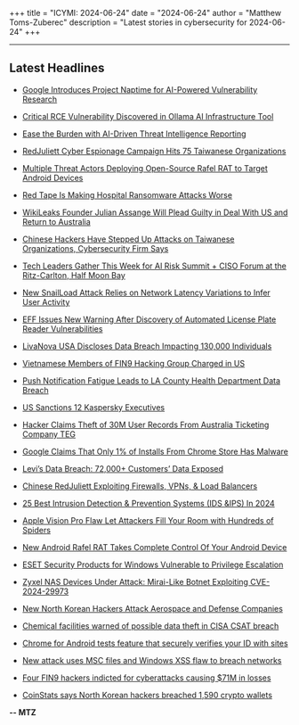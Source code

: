 +++
title = "ICYMI: 2024-06-24"
date = "2024-06-24"
author = "Matthew Toms-Zuberec"
description = "Latest stories in cybersecurity for 2024-06-24"
+++

---------------------------------------------------------------------------
## Latest Headlines
- [Google Introduces Project Naptime for AI-Powered Vulnerability Research](https://thehackernews.com/2024/06/google-introduces-project-naptime-for.html)

- [Critical RCE Vulnerability Discovered in Ollama AI Infrastructure Tool](https://thehackernews.com/2024/06/critical-rce-vulnerability-discovered.html)

- [Ease the Burden with AI-Driven Threat Intelligence Reporting](https://thehackernews.com/2024/06/ease-burden-with-ai-driven-threat.html)

- [RedJuliett Cyber Espionage Campaign Hits 75 Taiwanese Organizations](https://thehackernews.com/2024/06/redjuliett-cyber-espionage-campaign.html)

- [Multiple Threat Actors Deploying Open-Source Rafel RAT to Target Android Devices](https://thehackernews.com/2024/06/iranian-hackers-deploy-rafel-rat-in.html)

- [Red Tape Is Making Hospital Ransomware Attacks Worse](https://www.wired.com/story/ransomware-health-care-assurance-letters/)

- [WikiLeaks Founder Julian Assange Will Plead Guilty in Deal With US and Return to Australia](https://www.securityweek.com/wikileaks-founder-julian-assange-will-plead-guilty-in-deal-with-us-and-return-to-australia/)

- [Chinese Hackers Have Stepped Up Attacks on Taiwanese Organizations, Cybersecurity Firm Says](https://www.securityweek.com/chinese-hackers-have-stepped-up-attacks-on-taiwanese-organizations-cybersecurity-firm-says/)

- [Tech Leaders Gather This Week for AI Risk Summit + CISO Forum at the Ritz-Carlton, Half Moon Bay](https://www.securityweek.com/tech-leaders-gather-this-week-for-ai-risk-summit-ciso-forum-at-the-ritz-carlton-half-moon-bay/)

- [New SnailLoad Attack Relies on Network Latency Variations to Infer User Activity](https://www.securityweek.com/new-snailload-attack-relies-on-network-latency-variations-to-infer-user-activity/)

- [EFF Issues New Warning After Discovery of Automated License Plate Reader Vulnerabilities](https://www.securityweek.com/eff-issues-new-warning-after-discovery-of-automated-license-plate-reader-vulnerabilities/)

- [LivaNova USA Discloses Data Breach Impacting 130,000 Individuals](https://www.securityweek.com/livanova-usa-discloses-data-breach-impacting-130000-individuals/)

- [Vietnamese Members of FIN9 Hacking Group Charged in US](https://www.securityweek.com/vietnamese-members-of-fin9-hacking-group-charged-in-us/)

- [Push Notification Fatigue Leads to LA County Health Department Data Breach](https://www.securityweek.com/push-notification-fatigue-leads-to-la-county-health-department-data-breach/)

- [US Sanctions 12 Kaspersky Executives](https://www.securityweek.com/us-sanctions-12-kaspersky-executives/)

- [Hacker Claims Theft of 30M User Records From Australia Ticketing Company TEG](https://www.securityweek.com/hacker-claims-theft-of-30m-user-records-from-australia-ticketing-company-teg/)

- [Google Claims That Only 1% of Installs From Chrome Store Has Malware](https://cybersecuritynews.com/1-of-chrome-web-store-installations/)

- [Levi’s Data Breach: 72,000+ Customers’ Data Exposed](https://cybersecuritynews.com/levis-data-breach-72000-customers-data-exposed/)

- [Chinese RedJuliett Exploiting Firewalls, VPNs, & Load Balancers](https://cybersecuritynews.com/redjuliett-exploiting-firewalls/)

- [25 Best Intrusion Detection & Prevention Systems (IDS &IPS) In 2024](https://cybersecuritynews.com/intrusion-detection-prevention-systems/)

- [Apple Vision Pro Flaw Let Attackers Fill Your Room with Hundreds of Spiders](https://cybersecuritynews.com/apple-vision-pro-flaw/)

- [New Android Rafel RAT Takes Complete Control Of Your Android Device](https://cybersecuritynews.com/android-rafel-rat/)

- [ESET Security Products for Windows Vulnerable to Privilege Escalation](https://cybersecuritynews.com/eset-security-products-windows/)

- [Zyxel NAS Devices Under Attack: Mirai-Like Botnet Exploiting CVE-2024-29973](https://cybersecuritynews.com/zyxel-nas-devices-under-attack/)

- [New North Korean Hackers Attack Aerospace and Defense Companies](https://cybersecuritynews.com/new-north-korean-hackers-attack-aerospace-and-defense-companies/)

- [Chemical facilities warned of possible data theft in CISA CSAT breach](https://www.bleepingcomputer.com/news/security/chemical-facilities-warned-of-possible-data-theft-in-cisa-csat-breach/)

- [Chrome for Android tests feature that securely verifies your ID with sites](https://www.bleepingcomputer.com/news/google/chrome-for-android-tests-feature-that-securely-verifies-your-id-with-sites/)

- [New attack uses MSC files and Windows XSS flaw to breach networks](https://www.bleepingcomputer.com/news/security/new-grimresource-attack-uses-msc-files-and-windows-xss-flaw-to-breach-networks/)

- [Four FIN9 hackers indicted for cyberattacks causing $71M in losses](https://www.bleepingcomputer.com/news/security/four-fin9-hackers-indicted-for-cyberattacks-causing-71m-in-losses/)

- [CoinStats says North Korean hackers breached 1,590 crypto wallets](https://www.bleepingcomputer.com/news/cryptocurrency/coinstats-says-north-korean-hackers-breached-1-590-crypto-wallets/)

**-- MTZ**